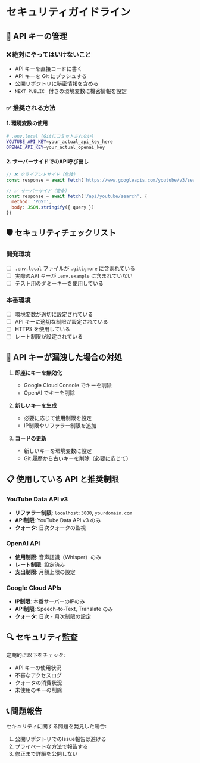 # セキュリティガイドライン

## 🔐 API キーの管理

### ❌ **絶対にやってはいけないこと**
- API キーを直接コードに書く
- API キーを Git にプッシュする
- 公開リポジトリに秘密情報を含める
- `NEXT_PUBLIC_` 付きの環境変数に機密情報を設定

### ✅ **推奨される方法**

#### 1. 環境変数の使用
```bash
# .env.local (Gitにコミットされない)
YOUTUBE_API_KEY=your_actual_api_key_here
OPENAI_API_KEY=your_actual_openai_key
```

#### 2. サーバーサイドでのAPI呼び出し
```javascript
// ❌ クライアントサイド（危険）
const response = await fetch(`https://www.googleapis.com/youtube/v3/search?key=${apiKey}`)

// ✅ サーバーサイド（安全）
const response = await fetch('/api/youtube/search', {
  method: 'POST',
  body: JSON.stringify({ query })
})
```

## 🛡️ セキュリティチェックリスト

### 開発環境
- [ ] `.env.local` ファイルが `.gitignore` に含まれている
- [ ] 実際のAPI キーが `.env.example` に含まれていない
- [ ] テスト用のダミーキーを使用している

### 本番環境
- [ ] 環境変数が適切に設定されている
- [ ] API キーに適切な制限が設定されている
- [ ] HTTPS を使用している
- [ ] レート制限が設定されている

## 🚨 API キーが漏洩した場合の対処

1. **即座にキーを無効化**
   - Google Cloud Console でキーを削除
   - OpenAI でキーを削除

2. **新しいキーを生成**
   - 必要に応じて使用制限を設定
   - IP制限やリファラー制限を追加

3. **コードの更新**
   - 新しいキーを環境変数に設定
   - Git 履歴から古いキーを削除（必要に応じて）

## 📋 使用している API と推奨制限

### YouTube Data API v3
- **リファラー制限**: `localhost:3000`, `yourdomain.com`
- **API制限**: YouTube Data API v3 のみ
- **クォータ**: 日次クォータの監視

### OpenAI API
- **使用制限**: 音声認識（Whisper）のみ
- **レート制限**: 設定済み
- **支出制限**: 月額上限の設定

### Google Cloud APIs
- **IP制限**: 本番サーバーのIPのみ
- **API制限**: Speech-to-Text, Translate のみ
- **クォータ**: 日次・月次制限の設定

## 🔍 セキュリティ監査

定期的に以下をチェック:
- API キーの使用状況
- 不審なアクセスログ
- クォータの消費状況
- 未使用のキーの削除

## 📞 問題報告

セキュリティに関する問題を発見した場合:
1. 公開リポジトリでのIssue報告は避ける
2. プライベートな方法で報告する
3. 修正まで詳細を公開しない